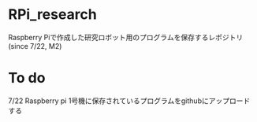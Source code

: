 # RPi_research
Raspberry Piで作成した研究ロボット用のプログラムを保存するレポジトリ(since 7/22, M2)


# To do
7/22 Raspberry pi 1号機に保存されているプログラムをgithubにアップロードする
